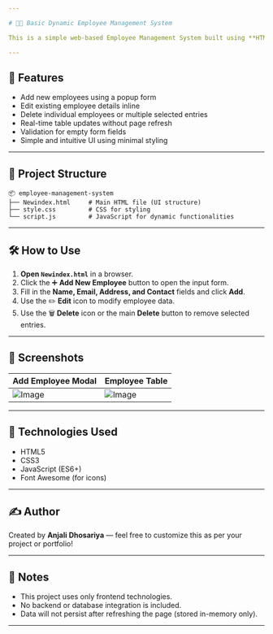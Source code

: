 ```yaml
---

# 🧑‍💼 Basic Dynamic Employee Management System

This is a simple web-based Employee Management System built using **HTML**, **CSS**, and **Vanilla JavaScript**. It allows users to add, edit, and delete employee records dynamically on a table.

---
```


## 🚀 Features

- Add new employees using a popup form
- Edit existing employee details inline
- Delete individual employees or multiple selected entries
- Real-time table updates without page refresh
- Validation for empty form fields
- Simple and intuitive UI using minimal styling

---

## 📁 Project Structure

```
📦 employee-management-system
├── Newindex.html     # Main HTML file (UI structure)
├── style.css         # CSS for styling
└── script.js         # JavaScript for dynamic functionalities
```

---

## 🛠️ How to Use

1. **Open `Newindex.html`** in a browser.
2. Click the ➕ **Add New Employee** button to open the input form.
3. Fill in the **Name, Email, Address, and Contact** fields and click **Add**.
4. Use the ✏️ **Edit** icon to modify employee data.
5. Use the 🗑️ **Delete** icon or the main **Delete** button to remove selected entries.

---

## 📸 Screenshots

| Add Employee Modal | Employee Table |
|--------------------|----------------|
| ![Image](https://github.com/user-attachments/assets/e7a448ea-6e11-4c5b-8637-beff031a845d)| ![Image](https://github.com/user-attachments/assets/5627322e-427b-4a68-86b4-c523a4bab487)

---

## 🧩 Technologies Used

- HTML5
- CSS3
- JavaScript (ES6+)
- Font Awesome (for icons)

---

## ✍️ Author

Created by **Anjali Dhosariya** — feel free to customize this as per your project or portfolio!

---

## 📌 Notes

- This project uses only frontend technologies.
- No backend or database integration is included.
- Data will not persist after refreshing the page (stored in-memory only).

---
